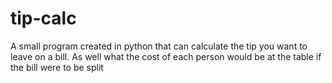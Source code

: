 # tip-calc
A small program created in python that can calculate the tip you want to leave on a bill. As well what the cost of each person would be at the table if the bill were to be split 
